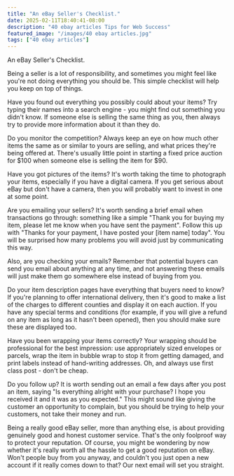 ```yaml
---
title: "An eBay Seller's Checklist."
date: 2025-02-11T18:40:41-08:00
description: "40 ebay articles Tips for Web Success"
featured_image: "/images/40 ebay articles.jpg"
tags: ["40 ebay articles"]
---
```


An eBay Seller's Checklist.

Being a seller is a lot of responsibility, and sometimes you might feel like you're not doing everything you should be. This simple checklist will help you keep on top of things.

Have you found out everything you possibly could about your items? Try typing their names into a search engine - you might find out something you didn't know. If someone else is selling the same thing as you, then always try to provide more information about it than they do.
 
Do you monitor the competition? Always keep an eye on how much other items the same as or similar to yours are selling, and what prices they're being offered at. There's usually little point in starting a fixed price auction for $100 when someone else is selling the item for $90.

Have you got pictures of the items? It's worth taking the time to photograph your items, especially if you have a digital camera. If you get serious about eBay but don't have a camera, then you will probably want to invest in one at some point.

Are you emailing your sellers? It's worth sending a brief email when transactions go through: something like a simple "Thank you for buying my item, please let me know when you have sent the payment". Follow this up with "Thanks for your payment, I have posted your [item name] today". You will be surprised how many problems you will avoid just by communicating this way.

Also, are you checking your emails? Remember that potential buyers can send you email about anything at any time, and not answering these emails will just make them go somewhere else instead of buying from you.

Do your item description pages have everything that buyers need to know? If you're planning to offer international delivery, then it's good to make a list of the charges to different counties and display it on each auction. If you have any special terms and conditions (for example, if you will give a refund on any item as long as it hasn't been opened), then you should make sure these are displayed too.

Have you been wrapping your items correctly? Your wrapping should be professional for the best impression: use appropriately sized envelopes or parcels, wrap the item in bubble wrap to stop it from getting damaged, and print labels instead of hand-writing addresses. Oh, and always use first class post - don't be cheap.

Do you follow up? It is worth sending out an email a few days after you post an item, saying "Is everything alright with your purchase? I hope you received it and it was as you expected." This might sound like giving the customer an opportunity to complain, but you should be trying to help your customers, not take their money and run. 

Being a really good eBay seller, more than anything else, is about providing genuinely good and honest customer service. That's the only foolproof way to protect your reputation. Of course, you might be wondering by now whether it's really worth all the hassle to get a good reputation on eBay. Won't people buy from you anyway, and couldn't you just open a new account if it really comes down to that? Our next email will set you straight.


